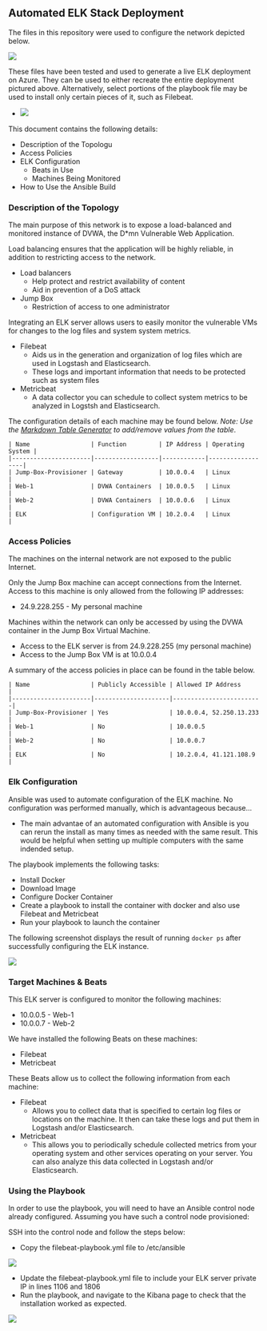 ## Automated ELK Stack Deployment

The files in this repository were used to configure the network depicted below.

![](https://github.com/jamesdewhirst/Automated-ELK-Stack-Deployment/blob/main/Diagrams/20210319_00012.png)

These files have been tested and used to generate a live ELK deployment on Azure. They can be used to either recreate the entire deployment pictured above. Alternatively, select portions of the playbook file may be used to install only certain pieces of it, such as Filebeat.

  - ![](https://github.com/jamesdewhirst/Automated-ELK-Stack-Deployment/blob/main/Images/20210319_00005.png)

This document contains the following details:
- Description of the Topologu
- Access Policies
- ELK Configuration
  - Beats in Use
  - Machines Being Monitored
- How to Use the Ansible Build


### Description of the Topology

The main purpose of this network is to expose a load-balanced and monitored instance of DVWA, the D*mn Vulnerable Web Application.

Load balancing ensures that the application will be highly reliable, in addition to restricting access to the network.

- Load balancers 
    - Help protect and restrict availability of content
    - Aid in prevention of a DoS attack
- Jump Box
    - Restriction of access to one administrator

Integrating an ELK server allows users to easily monitor the vulnerable VMs for changes to the log files and system system metrics.
- Filebeat
    - Aids us in the generation and organization of log files which are used in Logstash and Elasticsearch.
    - These logs and important information that needs to be protected such as system files
- Metricbeat
    - A data collector you can schedule to collect system metrics to be analyzed in Logstsh and Elasticsearch. 

The configuration details of each machine may be found below.
_Note: Use the [Markdown Table Generator](http://www.tablesgenerator.com/markdown_tables) to add/remove values from the table_.

```git
| Name                 | Function         | IP Address | Operating System |
|----------------------|------------------|------------|------------------|
| Jump-Box-Provisioner | Gateway          | 10.0.0.4   | Linux            |
| Web-1                | DVWA Containers  | 10.0.0.5   | Linux            |
| Web-2                | DVWA Containers  | 10.0.0.6   | Linux            |
| ELK                  | Configuration VM | 10.2.0.4   | Linux            |
```

### Access Policies

The machines on the internal network are not exposed to the public Internet. 

Only the Jump Box machine can accept connections from the Internet. Access to this machine is only allowed from the following IP addresses:
- 24.9.228.255 - My personal machine

Machines within the network can only be accessed by using the DVWA container in the Jump Box Virtual Machine.
- Access to the ELK server is from 24.9.228.255 (my personal machine)
- Access to the Jump Box VM is at 10.0.0.4

A summary of the access policies in place can be found in the table below.

```git
| Name                 | Publicly Accessible | Allowed IP Address      |
|----------------------|---------------------|-------------------------|
| Jump-Box-Provisioner | Yes                 | 10.0.0.4, 52.250.13.233 |
| Web-1                | No                  | 10.0.0.5                |
| Web-2                | No                  | 10.0.0.7                |
| ELK                  | No                  | 10.2.0.4, 41.121.108.9  |
```

### Elk Configuration

Ansible was used to automate configuration of the ELK machine. No configuration was performed manually, which is advantageous because...
- The main advantae of an automated configuration with Ansible is you can rerun the install as many times as needed with the same result. This would be helpful when setting up multiple computers with the same indended setup.

The playbook implements the following tasks:
- Install Docker
- Download Image
- Configure Docker Container
- Create a playbook to install the container with docker and also use Filebeat and Metricbeat
- Run your playbook to launch the container

The following screenshot displays the result of running `docker ps` after successfully configuring the ELK instance.

![](https://github.com/jamesdewhirst/Automated-ELK-Stack-Deployment/blob/main/Images/20210319_00002.png)

### Target Machines & Beats
This ELK server is configured to monitor the following machines:
- 10.0.0.5 - Web-1
- 10.0.0.7 - Web-2

We have installed the following Beats on these machines:
- Filebeat
- Metricbeat

These Beats allow us to collect the following information from each machine:
- Filebeat
  - Allows you to collect data that is specified to certain log files or locations on the machine. It then can take these logs and put them in Logstash and/or Elasticsearch. 
- Metricbeat
  -  This allows you to periodically schedule collected metrics from your operating system and other services operating on your server. You can also analyze this data collected in Logstash and/or Elasticsearch.

### Using the Playbook
In order to use the playbook, you will need to have an Ansible control node already configured. Assuming you have such a control node provisioned: 

SSH into the control node and follow the steps below:
- Copy the filebeat-playbook.yml file to /etc/ansible

![](https://github.com/jamesdewhirst/Automated-ELK-Stack-Deployment/blob/main/Images/Screen%20Shot%202021-05-14%20at%2011.09.20%20AM.png)

- Update the filebeat-playbook.yml file to include your ELK server private IP in lines 1106 and 1806
- Run the playbook, and navigate to the Kibana page to check that the installation worked as expected.

![](https://github.com/jamesdewhirst/Automated-ELK-Stack-Deployment/blob/main/Images/20210319_00001.png)
